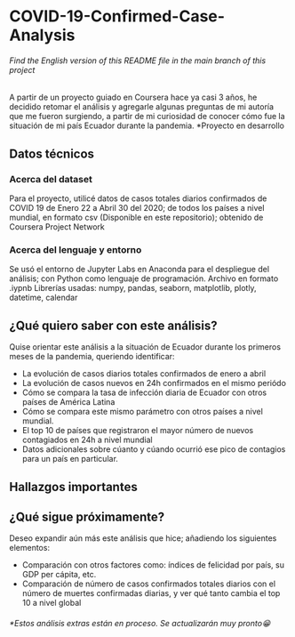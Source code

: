 # COVID-19-Confirmed-Case-Analysis
###### Find the English version of this README file in the main branch of this project
A partir de un proyecto guiado en Coursera hace ya casi 3 años, he decidido retomar el análisis y agregarle algunas preguntas de mi autoría que me fueron surgiendo, a partir de mi curiosidad de conocer cómo fue la situación de mi país Ecuador durante la pandemia. *Proyecto en desarrollo

## Datos técnicos
### Acerca del dataset
Para el proyecto, utilicé datos de casos totales diarios confirmados de COVID 19 de Enero 22 a Abril 30 del 2020; de todos los países a nivel mundial, en formato csv (Disponible en este repositorio); obtenido de Coursera Project Network
### Acerca del lenguaje y entorno
Se usó el entorno de Jupyter Labs en Anaconda para el despliegue del análisis; con Python como lenguaje de programación. Archivo en formato .iypnb
Librerías usadas: numpy, pandas, seaborn, matplotlib, plotly, datetime, calendar

## ¿Qué quiero saber con este análisis?
Quise orientar este análisis a la situación de Ecuador durante los primeros meses de la pandemia, queriendo identificar:
- La evolución de casos diarios totales confirmados de enero a abril
- La evolución de casos nuevos en 24h confirmados en el mismo periódo
- Cómo se compara la tasa de infección diaria de Ecuador con otros países de América Latina
- Cómo se compara este mismo parámetro con otros países a nivel mundial.
- El top 10 de países que registraron el mayor número de nuevos contagiados en 24h a nivel mundial
- Datos adicionales sobre cúanto y cúando ocurrió ese pico de contagios para un país en particular.

## Hallazgos importantes
## ¿Qué sigue próximamente?
Deseo expandir aún más este análisis que hice; añadiendo los siguientes elementos:
- Comparación con otros factores como: índices de felicidad por país, su GDP per cápita, etc.
- Comparación de número de casos confirmados totales diarios con el número de muertes confirmadas diarias, y ver qué tanto cambia el top 10 a nivel global

###### *Estos análisis extras están en proceso. Se actualizarán muy pronto😁
